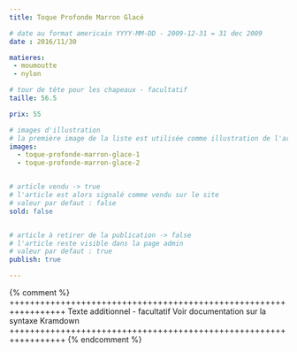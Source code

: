 ```yaml
---
title: Toque Profonde Marron Glacé

# date au format americain YYYY-MM-DD - 2009-12-31 = 31 dec 2009
date : 2016/11/30

matieres:
 - moumoutte
 - nylon

# tour de tête pour les chapeaux - facultatif
taille: 56.5

prix: 55

# images d'illustration
# la première image de la liste est utilisée comme illustration de l'article dans les pages de listing.
images:
  - toque-profonde-marron-glace-1
  - toque-profonde-marron-glace-2


# article vendu -> true
# l'article est alors signalé comme vendu sur le site
# valeur par defaut : false
sold: false


# article à retirer de la publication -> false
# l'article reste visible dans la page admin
# valeur par defaut : true
publish: true

---
```

{% comment %} +++++++++++++++++++++++++++++++++++++++++++++++++++++++++++++++++
              Texte additionnel - facultatif
              Voir documentation sur la syntaxe Kramdown
+++++++++++++++++++++++++++++++++++++++++++++++++++++++++++++++++ {% endcomment %}
